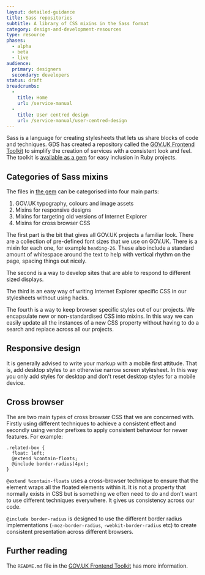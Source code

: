 ```yaml
---
layout: detailed-guidance
title: Sass repositories
subtitle: A library of CSS mixins in the Sass format
category: design-and-development-resources
type: resource
phases:
  - alpha
  - beta
  - live
audience:
  primary: designers
  secondary: developers
status: draft
breadcrumbs:
  -
    title: Home
    url: /service-manual
  -
    title: User centred design
    url: /service-manual/user-centred-design
---
```


Sass is a language for creating stylesheets that lets us share blocks of code and techniques. GDS has created a repository called the [GOV.UK Frontend Toolkit][govuk_frontend_toolkit] to simplify the creation of services with a consistent look and feel. The toolkit is [available as a gem][govuk_frontend_toolkit_gem] for easy inclusion in Ruby projects.

## Categories of Sass mixins

The files in [the gem][govuk_frontend_toolkit_gem] can be categorised into four main parts:

1. GOV.UK typography, colours and image assets
2. Mixins for responsive designs
3. Mixins for targeting old versions of Internet Explorer
4. Mixins for cross browser CSS

The first part is the bit that gives all GOV.UK projects a familiar look. There are a collection of pre-defined font sizes that we use on GOV.UK. There is a mixin for each one, for example `heading-26`. These also include a standard amount of whitespace around the text to help with vertical rhythm on the page, spacing things out nicely.

The second is a way to develop sites that are able to respond to different sized displays.

The third is an easy way of writing Internet Explorer specific CSS in our stylesheets without using hacks.

The fourth is a way to keep browser specific styles out of our projects. We encapsulate new or non-standardised CSS into mixins. In this way we can easily update all the instances of a new CSS property without having to do a search and replace across all our projects.

## Responsive design

It is generally advised to write your markup with a mobile first attitude. That is, add desktop styles to an otherwise narrow screen stylesheet. In this way you only add styles for desktop and don't reset desktop styles for a mobile device.

## Cross browser

The are two main types of cross browser CSS that we are concerned with. Firstly using different techniques to achieve a consistent effect and secondly using vendor prefixes to apply consistent behaviour for newer features. For example:

    .related-box {
      float: left;
      @extend %contain-floats;
      @include border-radius(4px);
    }

`@extend %contain-floats` uses a cross-browser technique to ensure that the element wraps all the floated elements within it. It is not a property that normally exists in CSS but is something we often need to do and don't want to use different techniques everywhere. It gives us consistency across our code.

`@include border-radius` is designed to use the different border radius implementations (`-moz-border-radius`, `-webkit-border-radius` etc) to create consistent presentation across different browsers.

## Further reading

The `README.md` file in the [GOV.UK Frontend Toolkit][govuk_frontend_toolkit] has more information.

[govuk_frontend_toolkit]: https://github.com/alphagov/govuk_frontend_toolkit
[govuk_frontend_toolkit_gem]: https://github.com/alphagov/govuk_frontend_toolkit_gem
